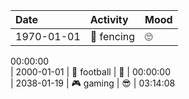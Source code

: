 | Date         | Activity         | Mood         |
| :----------- | :--------------- | :----------- |
| 1970-01-01   | 🤺 fencing       | 🙄           |
  00:00:00                                        
| 2000-01-01   | 🏈 football      | 🤔           |
  00:00:00                                        
| 2038-01-19   | 🎮 gaming        | 😎           |
  03:14:08                                        
